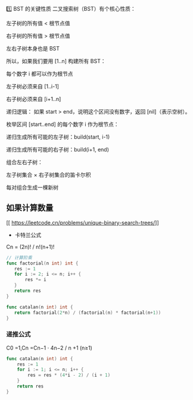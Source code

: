 1️⃣ BST 的关键性质
二叉搜索树（BST）有个核心性质：

左子树的所有值 < 根节点值

右子树的所有值 > 根节点值

左右子树本身也是 BST

所以，如果我们要用 [1..n] 构建所有 BST：

每个数字 i 都可以作为根节点

左子树必须来自 [1..i-1]

右子树必须来自 [i+1..n]


递归逻辑：
如果 start > end，说明这个区间没有数字，返回 [nil]（表示空树）。

枚举区间 [start..end] 的每个数字 i 作为根节点：

递归生成所有可能的左子树：build(start, i-1)

递归生成所有可能的右子树：build(i+1, end)

组合左右子树：

左子树集合 × 右子树集合的笛卡尔积

每对组合生成一棵新树


## 如果计算数量

[[ https://leetcode.cn/problems/unique-binary-search-trees/]] 

 - 卡特兰公式
 
 Cn  = (2n)! /  n!(n+1)!
 
 ```go
// 计算阶乘
func factorial(n int) int {
	res := 1
	for i := 2; i <= n; i++ {
		res *= i
	}
	return res
} 

func catalan(n int) int {
	return factorial(2*n) / (factorial(n) * factorial(n+1))
}

 
 ```

### 递推公式

C0 =1,Cn =Cn−1 ⋅  4n−2 / n +1 (n≥1)


``` go
func catalan(n int) int {
    res := 1
    for i := 1; i <= n; i++ {
        res = res * (4*i - 2) / (i + 1)
    }
    return res
}

```
